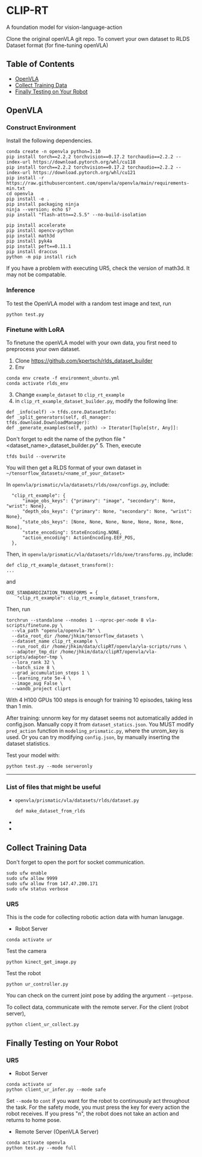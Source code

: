 # CLIP-RT
A foundation model for vision-language-action 

Clone the original openVLA git repo. 
To convert your own dataset to RLDS Dataset format (for fine-tuning openVLA)



## Table of Contents
* [OpenVLA](#OpenVLA)
* [Collect Training Data](#Collect-Training-Data)
* [Finally Testing on Your Robot](#Finally-Testing-on-Your-Robot)



## OpenVLA
### Construct Environment

Install the following dependencies.
```shell
conda create -n openvla python=3.10
pip install torch==2.2.2 torchvision==0.17.2 torchaudio==2.2.2 --index-url https://download.pytorch.org/whl/cu118
pip install torch==2.2.2 torchvision==0.17.2 torchaudio==2.2.2 --index-url https://download.pytorch.org/whl/cu121
pip install -r https://raw.githubusercontent.com/openvla/openvla/main/requirements-min.txt
cd openvla
pip install -e .
pip install packaging ninja
ninja --version; echo $?
pip install "flash-attn==2.5.5" --no-build-isolation

pip install accelerate
pip install opencv-python
pip install math3d
pip install pyk4a
pip install peft==0.11.1
pip install draccus
python -m pip install rich

```
If you have a problem with executing UR5, check the version of math3d. It may not be compatable.

### Inference
To test the OpenVLA model with a random test image and text, run
```shell
python test.py
```

### Finetune with LoRA
To finetune the openVLA model with your own data, you first need to preprocess your own dataset.

1. Clone https://github.com/kpertsch/rlds_dataset_builder
2. Env
```shell
conda env create -f environment_ubuntu.yml
conda activate rlds_env
```
3. Change `example_dataset` to `clip_rt_example`
4. in `clip_rt_example_dataset_builder.py`, modify the following line:
```shell
def _info(self) -> tfds.core.DatasetInfo:
def _split_generators(self, dl_manager: tfds.download.DownloadManager):
def _generate_examples(self, path) -> Iterator[Tuple[str, Any]]:
```
Don't forget to edit the name of the python file "<dataset_name>_dataset_builder.py"
5. Then, execute
```shell
tfds build --overwrite
```

You will then get a RLDS format of your own dataset in `~/tensorflow_datasets/<name_of_your_dataset>`


In `openvla/prismatic/vla/datasets/rlds/oxe/configs.py`, include:

```shell
  "clip_rt_example": {
      "image_obs_keys": {"primary": "image", "secondary": None, "wrist": None},
      "depth_obs_keys": {"primary": None, "secondary": None, "wrist": None},
      "state_obs_keys": [None, None, None, None, None, None, None, None],
      "state_encoding": StateEncoding.NONE,
      "action_encoding": ActionEncoding.EEF_POS,
  },
```

Then, in `openvla/prismatic/vla/datasets/rlds/oxe/transforms.py`, include:
```shell
def clip_rt_example_dataset_transform():
...
```
and
```shell
OXE_STANDARDIZATION_TRANSFORMS = {
    "clip_rt_example": clip_rt_example_dataset_transform,
```

Then, run
```shell
torchrun --standalone --nnodes 1 --nproc-per-node 8 vla-scripts/finetune.py \
  --vla_path "openvla/openvla-7b" \
  --data_root_dir /home/jhkim/tensorflow_datasets \
  --dataset_name clip_rt_example \
  --run_root_dir /home/jhkim/data/clipRT/openvla/vla-scripts/runs \
  --adapter_tmp_dir /home/jhkim/data/clipRT/openvla/vla-scripts/adapter-tmp \
  --lora_rank 32 \
  --batch_size 8 \
  --grad_accumulation_steps 1 \
  --learning_rate 5e-4 \
  --image_aug False \
  --wandb_project cliprt 
```

With 4 H100 GPUs 100 steps is enough for training 10 episodes, taking less than 1 min.

After training:
unnorm key for my dataset seems not automatically added in config.json.
Manually copy it from `dataset_statics.json`. You MUST modify `pred_action` function in `modeling_prismatic.py`, where the unrom_key is used.
Or you can try modifying `config.json`, by manually inserting the dataset statistics.

Test your model with:
```shell
python test.py --mode serveronly
```
---
### List of files that might be useful
- `openvla/prismatic/vla/datasets/rlds/dataset.py`
  ```shell
  def make_dataset_from_rlds
  ```
- 
- 

## Collect Training Data
Don't forget to open the port for socket communication.
```shell
sudo ufw enable
sudo ufw allow 9999
sudo ufw allow from 147.47.200.171
sudo ufw status verbose
```

### UR5
This is the code for collecting robotic action data with human lanugage.
- Robot Server
```shell
conda activate ur
```

Test the camera
```shell
python kinect_get_image.py
```

Test the robot
```shell
python ur_controller.py
```
You can check on the current joint pose by adding the argument `--getpose`.

To collect data, communicate with the remote server.
For the client (robot server), 
```shell
python client_ur_collect.py
```

## Finally Testing on Your Robot
### UR5
- Robot Server
```shell
conda activate ur
python client_ur_infer.py --mode safe
```
Set `--mode` to `cont` if you want for the robot to continuously act throughout the task.
For the safety mode, you must press the key for every action the robot receives. 
If you press "n", the robot does not take an action and returns to home pose.


- Remote Server (OpenVLA Server)
```shell
conda activate openvla
python test.py --mode full
```

